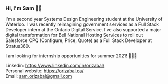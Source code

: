 ### Hi, I'm Sam 👋🏽

I'm a second year Systems Design Engineering student at the University of Waterloo. I was recently reimagining government services as a Full Stack Developer intern at the Ontario Digital Service. I've also supported a major digital transformation for Bell National Hosting Services to roll out Salesforce CPQ (Configure, Price, Quote) as a Full Stack Developer at Stratus360.

I am looking for internship opportunities for summer 2021! 👩🏽‍💻

Linkedin: https://www.linkedin.com/in/orizabal/ <br/>
Personal website: https://orizabal.ca/ <br/>
Email: sam.orizabal@gmail.com
